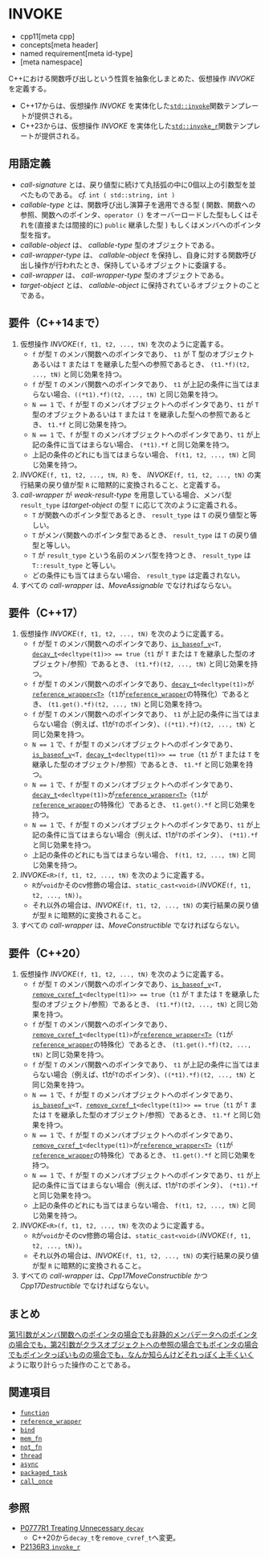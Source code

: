 # INVOKE
* cpp11[meta cpp]
* concepts[meta header]
* named requirement[meta id-type]
* [meta namespace]

C++における関数呼び出しという性質を抽象化しまとめた、仮想操作 *INVOKE* を定義する。

- C++17からは、仮想操作 *INVOKE* を実体化した[`std::invoke`](/reference/functional/invoke.md)関数テンプレートが提供される。
- C++23からは、仮想操作 *INVOKE<R>* を実体化した[`std::invoke_r`](/reference/functional/invoke_r.md)関数テンプレートが提供される。

## 用語定義
- *call-signature* とは、戻り値型に続けて丸括弧の中に0個以上の引数型を並べたものである。 *cf.* `int ( std::string, int )`
- *callable-type* とは、関数呼び出し演算子を適用できる型 ( 関数、関数への参照、関数へのポインタ、`operator ()` をオーバーロードした型もしくはそれを(直接または間接的に) `public` 継承した型 ) もしくはメンバへのポインタ型を指す。
- *callable-object* は、 *callable-type* 型のオブジェクトである。
- *call-wrapper-type* は、 *callable-object* を保持し、自身に対する関数呼び出し操作が行われたとき、保持しているオブジェクトに委譲する。
- *call-wrapper* は、 *call-wrapper-type* 型のオブジェクトである。
- *target-object* とは、 *callable-object* に保持されているオブジェクトのことである。

## 要件（C++14まで）
1. 仮想操作 *INVOKE*`(f, t1, t2, ..., tN)` を次のように定義する。
	- `f` が型 `T` のメンバ関数へのポインタであり、 `t1` が T 型のオブジェクトあるいは `T` または `T` を継承した型への参照であるとき、 `(t1.*f)(t2, ..., tN)` と同じ効果を持つ。
	- `f` が型 `T` のメンバ関数へのポインタであり、 `t1` が上記の条件に当てはまらない場合、`((*t1).*f)(t2, ..., tN)` と同じ効果を持つ。
	- `N == 1` で、`f` が型 `T` のメンバオブジェクトへのポインタであり、`t1` が `T` 型のオブジェクトあるいは `T` または `T` を継承した型への参照であるとき、 `t1.*f` と同じ効果を持つ。
	- `N == 1` で、`f` が型 `T` のメンバオブジェクトへのポインタであり、`t1` が上記の条件に当てはまらない場合、 `(*t1).*f` と同じ効果を持つ。
	- 上記の条件のどれにも当てはまらない場合、 `f(t1, t2, ..., tN)` と同じ効果を持つ。
2. *INVOKE*`(f, t1, t2, ..., tN, R)` を、 *INVOKE*`(f, t1, t2, ..., tN)` の実行結果の戻り値が型 `R` に暗黙的に変換されること、と定義する。
3. *call-wrapper* が *weak-result-type* を用意している場合、メンバ型 `result_type` は*target-object* の型 `T` に応じて次のように定義される。
	- `T` が関数へのポインタ型であるとき、 `result_type` は `T` の戻り値型と等しい。
	- `T` がメンバ関数へのポインタ型であるとき、 `result_type` は `T` の戻り値型と等しい。
	- `T` が `result_type` という名前のメンバ型を持つとき、 `result_type` は `T::result_type` と等しい。
	- どの条件にも当てはまらない場合、 `result_type` は定義されない。
4. すべての *call-wrapper* は、*MoveAssignable* でなければならない。

## 要件（C++17）
1. 仮想操作 *INVOKE*`(f, t1, t2, ..., tN)` を次のように定義する。
	- `f` が型 `T` のメンバ関数へのポインタであり、[`is_baseof_v`](/reference/type_traits/is_base_of.md)`<T, `[`decay_t`](/reference/type_traits/decay.md)`<decltype(t1)>> == true`（`t1` が `T` または `T` を継承した型のオブジェクト/参照）であるとき、 `(t1.*f)(t2, ..., tN)` と同じ効果を持つ。
	- `f` が型 `T` のメンバ関数へのポインタであり、[`decay_t`](/reference/type_traits/decay.md)`<decltype(t1)>`が[`reference_wrapper<T>`](/reference/functional/reference_wrapper.md)（`t1`が[`reference_wrapper`](/reference/functional/reference_wrapper.md)の特殊化）であるとき、 `(t1.get().*f)(t2, ..., tN)` と同じ効果を持つ。
	- `f` が型 `T` のメンバ関数へのポインタであり、 `t1` が上記の条件に当てはまらない場合（例えば、t1が`T`のポインタ）、`((*t1).*f)(t2, ..., tN)` と同じ効果を持つ。
	- `N == 1` で、`f` が型 `T` のメンバオブジェクトへのポインタであり、[`is_baseof_v`](/reference/type_traits/is_base_of.md)`<T, `[`decay_t`](/reference/type_traits/decay.md)`<decltype(t1)>> == true`（`t1` が `T` または `T` を継承した型のオブジェクト/参照）であるとき、 `t1.*f` と同じ効果を持つ。
	- `N == 1` で、`f` が型 `T` のメンバオブジェクトへのポインタであり、[`decay_t`](/reference/type_traits/decay.md)`<decltype(t1)>`が[`reference_wrapper<T>`](/reference/functional/reference_wrapper.md)（`t1`が[`reference_wrapper`](/reference/functional/reference_wrapper.md)の特殊化）であるとき、 `t1.get().*f` と同じ効果を持つ。
	- `N == 1` で、`f` が型 `T` のメンバオブジェクトへのポインタであり、`t1` が上記の条件に当てはまらない場合（例えば、t1が`T`のポインタ）、 `(*t1).*f` と同じ効果を持つ。
	- 上記の条件のどれにも当てはまらない場合、 `f(t1, t2, ..., tN)` と同じ効果を持つ。
2. *INVOKE*`<R>(f, t1, t2, ..., tN)` を次のように定義する。
	- `R`が`void`かそのcv修飾の場合は、`static_cast<void>(`*INVOKE*`(f, t1, t2, ..., tN))`。
	- それ以外の場合は、*INVOKE*`(f, t1, t2, ..., tN)` の実行結果の戻り値が型 `R` に暗黙的に変換されること。
3. すべての *call-wrapper* は、*MoveConstructible* でなければならない。

## 要件（C++20）
1. 仮想操作 *INVOKE*`(f, t1, t2, ..., tN)` を次のように定義する。
	- `f` が型 `T` のメンバ関数へのポインタであり、[`is_baseof_v`](/reference/type_traits/is_base_of.md)`<T, `[`remove_cvref_t`](/reference/type_traits/remove_cvref.md)`<decltype(t1)>> == true`（`t1` が `T` または `T` を継承した型のオブジェクト/参照）であるとき、 `(t1.*f)(t2, ..., tN)` と同じ効果を持つ。
	- `f` が型 `T` のメンバ関数へのポインタであり、[`remove_cvref_t`](/reference/type_traits/remove_cvref.md)`<decltype(t1)>`が[`reference_wrapper<T>`](/reference/functional/reference_wrapper.md)（`t1`が[`reference_wrapper`](/reference/functional/reference_wrapper.md)の特殊化）であるとき、 `(t1.get().*f)(t2, ..., tN)` と同じ効果を持つ。
	- `f` が型 `T` のメンバ関数へのポインタであり、 `t1` が上記の条件に当てはまらない場合（例えば、t1が`T`のポインタ）、`((*t1).*f)(t2, ..., tN)` と同じ効果を持つ。
	- `N == 1` で、`f` が型 `T` のメンバオブジェクトへのポインタであり、[`is_baseof_v`](/reference/type_traits/is_base_of.md)`<T, `[`remove_cvref_t`](/reference/type_traits/remove_cvref.md)`<decltype(t1)>> == true`（`t1` が `T` または `T` を継承した型のオブジェクト/参照）であるとき、 `t1.*f` と同じ効果を持つ。
	- `N == 1` で、`f` が型 `T` のメンバオブジェクトへのポインタであり、[`remove_cvref_t`](/reference/type_traits/remove_cvref.md)`<decltype(t1)>`が[`reference_wrapper<T>`](/reference/functional/reference_wrapper.md)（`t1`が[`reference_wrapper`](/reference/functional/reference_wrapper.md)の特殊化）であるとき、 `t1.get().*f` と同じ効果を持つ。
	- `N == 1` で、`f` が型 `T` のメンバオブジェクトへのポインタであり、`t1` が上記の条件に当てはまらない場合（例えば、t1が`T`のポインタ）、 `(*t1).*f` と同じ効果を持つ。
	- 上記の条件のどれにも当てはまらない場合、 `f(t1, t2, ..., tN)` と同じ効果を持つ。
2. *INVOKE*`<R>(f, t1, t2, ..., tN)` を次のように定義する。
	- `R`が`void`かそのcv修飾の場合は、`static_cast<void>(`*INVOKE*`(f, t1, t2, ..., tN))`。
	- それ以外の場合は、*INVOKE*`(f, t1, t2, ..., tN)` の実行結果の戻り値が型 `R` に暗黙的に変換されること。
3. すべての *call-wrapper* は、*Cpp17MoveConstructible* かつ *Cpp17Destructible* でなければならない。


## まとめ
[第1引数がメンバ関数へのポインタの場合でも非静的メンバデータへのポインタの場合でも，第2引数がクラスオブジェクトへの参照の場合でもポインタの場合でもポインタっぽいものの場合でも，なんか知らんけどそれっぽく上手くいく](https://twitter.com/Cryolite/status/216814363221303296) ように取り計らった操作のことである。

## 関連項目
- [`function`](/reference/functional/function.md)
- [`reference_wrapper`](/reference/functional/reference_wrapper.md)
- [`bind`](/reference/functional/bind.md)
- [`mem_fn`](/reference/functional/mem_fn.md)
- [`not_fn`](/reference/functional/not_fn.md)
- [`thread`](/reference/thread/thread.md)
- [`async`](/reference/future/async.md)
- [`packaged_task`](/reference/future/packaged_task.md)
- [`call_once`](/reference/mutex/call_once.md)

## 参照
- [P0777R1 Treating Unnecessary `decay`](https://www.open-std.org/jtc1/sc22/wg21/docs/papers/2017/p0777r1.pdf)
    - C++20から`decay_t`を`remove_cvref_t`へ変更。
- [P2136R3 `invoke_r`](https://www.open-std.org/jtc1/sc22/wg21/docs/papers/2021/p2136r3.html)
